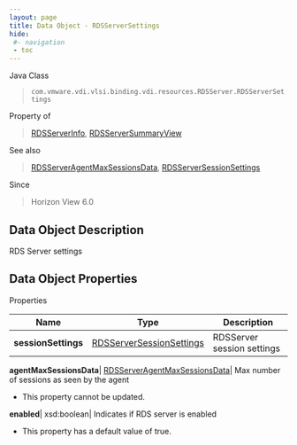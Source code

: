 ```yaml
---
layout: page
title: Data Object - RDSServerSettings
hide:
 #- navigation
 - toc
---
```






Java Class  
> `com.vmware.vdi.vlsi.binding.vdi.resources.RDSServer.RDSServerSettings`

Property of  
> [RDSServerInfo](vdi.resources.RDSServer.RDSServerInfo.md#field_detail), [RDSServerSummaryView](vdi.resources.RDSServer.RDSServerSummaryView.md#field_detail)

See also  
> [RDSServerAgentMaxSessionsData](vdi.resources.RDSServer.AgentMaxSessionsData.md), [RDSServerSessionSettings](vdi.resources.RDSServer.RDSServerSessionSettings.md)

Since  
> Horizon View 6.0


## Data Object Description 

RDS Server settings 

## Data Object Properties

Properties

Name |  Type |  Description   
---|---|---  
**sessionSettings**| [RDSServerSessionSettings](vdi.resources.RDSServer.RDSServerSessionSettings.md)|  RDSServer session settings   
  
**agentMaxSessionsData**| [RDSServerAgentMaxSessionsData](vdi.resources.RDSServer.AgentMaxSessionsData.md)|  Max number of sessions as seen by the agent   


* This property cannot be updated.

  
**enabled**|  xsd:boolean|  Indicates if RDS server is enabled   


  * This property has a default value of true.

  
  
  
   
  
  
